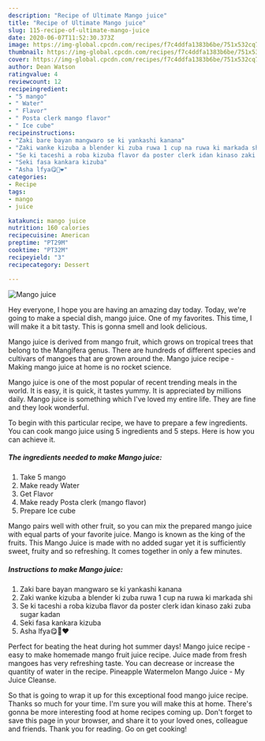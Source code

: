 ```yaml
---
description: "Recipe of Ultimate Mango juice"
title: "Recipe of Ultimate Mango juice"
slug: 115-recipe-of-ultimate-mango-juice
date: 2020-06-07T11:52:30.373Z
image: https://img-global.cpcdn.com/recipes/f7c4ddfa1383b6be/751x532cq70/mango-juice-recipe-main-photo.jpg
thumbnail: https://img-global.cpcdn.com/recipes/f7c4ddfa1383b6be/751x532cq70/mango-juice-recipe-main-photo.jpg
cover: https://img-global.cpcdn.com/recipes/f7c4ddfa1383b6be/751x532cq70/mango-juice-recipe-main-photo.jpg
author: Dean Watson
ratingvalue: 4
reviewcount: 12
recipeingredient:
- "5 mango"
- " Water"
- " Flavor"
- " Posta clerk mango flavor"
- " Ice cube"
recipeinstructions:
- "Zaki bare bayan mangwaro se ki yankashi kanana"
- "Zaki wanke kizuba a blender ki zuba ruwa 1 cup na ruwa ki markada shi"
- "Se ki taceshi a roba kizuba flavor da poster clerk idan kinaso zaki zuba sugar kadan"
- "Seki fasa kankara kizuba"
- "Asha lfya😋🥰❤️"
categories:
- Recipe
tags:
- mango
- juice

katakunci: mango juice 
nutrition: 160 calories
recipecuisine: American
preptime: "PT29M"
cooktime: "PT32M"
recipeyield: "3"
recipecategory: Dessert

---
```



![Mango juice](https://img-global.cpcdn.com/recipes/f7c4ddfa1383b6be/751x532cq70/mango-juice-recipe-main-photo.jpg)

Hey everyone, I hope you are having an amazing day today. Today, we're going to make a special dish, mango juice. One of my favorites. This time, I will make it a bit tasty. This is gonna smell and look delicious.

Mango juice is derived from mango fruit, which grows on tropical trees that belong to the Mangifera genus. There are hundreds of different species and cultivars of mangoes that are grown around the. Mango juice recipe - Making mango juice at home is no rocket science.

Mango juice is one of the most popular of recent trending meals in the world. It is easy, it is quick, it tastes yummy. It is appreciated by millions daily. Mango juice is something which I've loved my entire life. They are fine and they look wonderful.


To begin with this particular recipe, we have to prepare a few ingredients. You can cook mango juice using 5 ingredients and 5 steps. Here is how you can achieve it.

<!--inarticleads1-->

##### The ingredients needed to make Mango juice:

1. Take 5 mango
1. Make ready  Water
1. Get  Flavor
1. Make ready  Posta clerk (mango flavor)
1. Prepare  Ice cube


Mango pairs well with other fruit, so you can mix the prepared mango juice with equal parts of your favorite juice. Mango is known as the king of the fruits. This Mango Juice is made with no added sugar yet it is sufficiently sweet, fruity and so refreshing. It comes together in only a few minutes. 

<!--inarticleads2-->

##### Instructions to make Mango juice:

1. Zaki bare bayan mangwaro se ki yankashi kanana
1. Zaki wanke kizuba a blender ki zuba ruwa 1 cup na ruwa ki markada shi
1. Se ki taceshi a roba kizuba flavor da poster clerk idan kinaso zaki zuba sugar kadan
1. Seki fasa kankara kizuba
1. Asha lfya😋🥰❤️


Perfect for beating the heat during hot summer days! Mango juice recipe - easy to make homemade mango fruit juice recipe. Juice made from fresh mangoes has very refreshing taste. You can decrease or increase the quantity of water in the recipe. Pineapple Watermelon Mango Juice - My Juice Cleanse. 

So that is going to wrap it up for this exceptional food mango juice recipe. Thanks so much for your time. I'm sure you will make this at home. There's gonna be more interesting food at home recipes coming up. Don't forget to save this page in your browser, and share it to your loved ones, colleague and friends. Thank you for reading. Go on get cooking!
